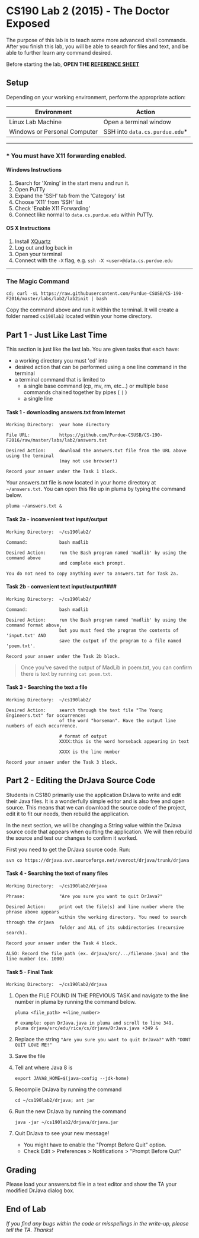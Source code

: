 # CS190 Lab 2 (2015) - The Doctor Exposed #

The purpose of this lab is to teach some more advanced shell commands. After you finish this lab, you will be able to search for files and text, and be able to further learn any command desired.

Before starting the lab, **OPEN THE [REFERENCE SHEET](https://github.com/Purdue-CSUSB/CS-190-F2016/blob/master/labs/lab2/lecture02-more-terminal.md)**

## Setup ##

Depending on your working environment, perform the appropriate action:

| Environment   | Action        |
| ------------- | ------------- |
| Linux Lab Machine            | Open a terminal window        |
| Windows or Personal Computer | SSH into `data.cs.purdue.edu`*  |

----

### \* You must have X11 forwarding enabled. ###

#### Windows Instructions ####

1. Search for 'Xming' in the start menu and run it.
2. Open PuTTy
3. Expand the 'SSH' tab from the 'Category' list
4. Choose 'X11' from 'SSH' list
5. Check 'Enable X11 Forwarding'
6. Connect like normal to `data.cs.purdue.edu` within PuTTy.

#### OS X Instructions ####

1. Install [XQuartz](http://xquartz.macosforge.org/landing/)
2. Log out and log back in
3. Open your terminal
4. Connect with the `-X` flag, e.g. `ssh -X <user>@data.cs.purdue.edu`

----

### The Magic Command ###
	cd; curl -sL https://raw.githubusercontent.com/Purdue-CSUSB/CS-190-F2016/master/labs/lab2/lab2init | bash

Copy the command above and run it within the terminal. It will create a folder named `cs190lab2` located within your home directory.


## Part 1 - Just Like Last Time ##

This section is just like the last lab. You are given tasks that each have:

- a working directory you must 'cd' into
- desired action that can be performed using a one line command in the terminal
- a terminal command that is limited to
    - a single base command (cp, mv, rm, etc...) or multiple base commands chained together by pipes ( `|` )
    - a single line

#### Task 1 - downloading answers.txt from Internet ####

    Working Directory:  your home directory

    File URL:           https://github.com/Purdue-CSUSB/CS-190-F2016/raw/master/labs/lab2/answers.txt

    Desired Action:     download the answers.txt file from the URL above using the terminal
                        (may not use browser!)

    Record your answer under the Task 1 block.

Your answers.txt file is now located in your home directory at `~/answers.txt`. You can open this file up in pluma by typing the command below.

    pluma ~/answers.txt &

#### Task 2a - inconvenient text input/output ####

    Working Directory:  ~/cs190lab2/

    Command:            bash madlib

    Desired Action:     run the Bash program named 'madlib' by using the command above
                        and complete each prompt.

    You do not need to copy anything over to answers.txt for Task 2a.

#### Task 2b - convenient text input/output####

    Working Directory:  ~/cs190lab2/

    Command:            bash madlib

    Desired Action:     run the Bash program named 'madlib' by using the command format above,
                        but you must feed the program the contents of 'input.txt' AND
                        save the output of the program to a file named 'poem.txt'.

    Record your answer under the Task 2b block.

> Once you've saved the output of MadLib in poem.txt, you can confirm there is text by
> running `cat poem.txt`.

#### Task 3 - Searching the text a file ####

    Working Directory:  ~/cs190lab2/

    Desired Action:     search through the text file "The Young Engineers.txt" for occurrences
                        of the word "horseman". Have the output line numbers of each occurrence.

                        # format of output
                        XXXX:this is the word horseback appearing in text

                        XXXX is the line number

    Record your answer under the Task 3 block.


## Part 2 - Editing the DrJava Source Code ##

Students in CS180 primarily use the application DrJava to write and edit their Java files. It is a wonderfully simple editor and is also free and open source. This means that we can download the source code of the project, edit it to fit our needs, then rebuild the application.

In the next section, we will be changing a String value within the DrJava source code that appears when quitting the application. We will then rebuild the source and test our changes to confirm it worked.


First you need to get the DrJava source code. Run:

    svn co https://drjava.svn.sourceforge.net/svnroot/drjava/trunk/drjava


#### Task 4 - Searching the text of many files ####

    Working Directory:  ~/cs190lab2/drjava

    Phrase:             "Are you sure you want to quit DrJava?"

    Desired Action:     print out the file(s) and line number where the phrase above appears
                        within the working directory. You need to search through the drjava
                        folder and ALL of its subdirectories (recursive search).

    Record your answer under the Task 4 block.

    ALSO: Record the file path (ex. drjava/src/.../filename.java) and the line number (ex. 1000)

#### Task 5 - Final Task ####

    Working Directory:  ~/cs190lab2/drjava

1. Open the FILE FOUND IN THE PREVIOUS TASK and navigate to the line number in pluma by running the command below.
    ```
    pluma <file_path> +<line_number>

    # example: open DrJava.java in pluma and scroll to line 349.
    pluma drjava/src/edu/rice/cs/drjava/DrJava.java +349 &
    ```

2. Replace the string `"Are you sure you want to quit DrJava?"` with `"DONT QUIT LOVE ME!"`
3. Save the file
4. Tell ant where Java 8 is

    ```
    export JAVA8_HOME=$(java-config --jdk-home)
    ```

5. Recompile DrJava by running the command

    ```
    cd ~/cs190lab2/drjava; ant jar
    ```

6. Run the new DrJava by running the command

    ```
    java -jar ~/cs190lab2/drjava/drjava.jar
    ```

7. Quit DrJava to see your new message!
    * You might have to enable the "Prompt Before Quit" option.
    * Check Edit > Preferences > Notifications > "Prompt Before Quit"


## Grading ##

Please load your answers.txt file in a text editor and show the TA your modified DrJava dialog box.


## End of Lab ##


*If you find any bugs within the code or misspellings in the write-up, please tell the TA. Thanks!*
